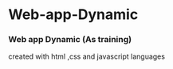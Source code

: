 # Web-app-Dynamic
<h3>Web app Dynamic (As training)</h3>
created with html ,css and javascript languages
